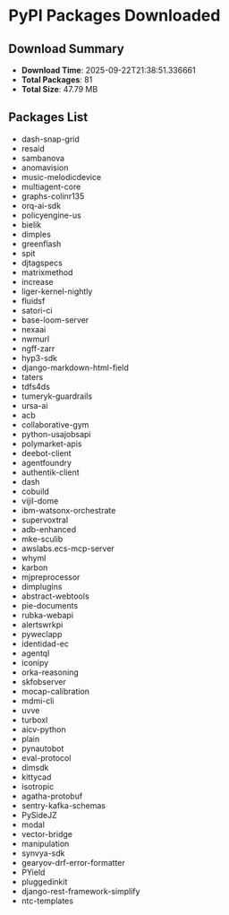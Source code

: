 # PyPI Packages Downloaded

## Download Summary
- **Download Time**: 2025-09-22T21:38:51.336661
- **Total Packages**: 81
- **Total Size**: 47.79 MB

## Packages List
- dash-snap-grid
- resaid
- sambanova
- anomavision
- music-melodicdevice
- multiagent-core
- graphs-colinr135
- orq-ai-sdk
- policyengine-us
- bielik
- dimples
- greenflash
- spit
- djtagspecs
- matrixmethod
- increase
- liger-kernel-nightly
- fluidsf
- satori-ci
- base-loom-server
- nexaai
- nwmurl
- ngff-zarr
- hyp3-sdk
- django-markdown-html-field
- taters
- tdfs4ds
- tumeryk-guardrails
- ursa-ai
- acb
- collaborative-gym
- python-usajobsapi
- polymarket-apis
- deebot-client
- agentfoundry
- authentik-client
- dash
- cobuild
- vijil-dome
- ibm-watsonx-orchestrate
- supervoxtral
- adb-enhanced
- mke-sculib
- awslabs.ecs-mcp-server
- whyml
- karbon
- mjpreprocessor
- dimplugins
- abstract-webtools
- pie-documents
- rubka-webapi
- alertswrkpi
- pyweclapp
- identidad-ec
- agentql
- iconipy
- orka-reasoning
- skfobserver
- mocap-calibration
- mdmi-cli
- uvve
- turboxl
- aicv-python
- plain
- pynautobot
- eval-protocol
- dimsdk
- kittycad
- isotropic
- agatha-protobuf
- sentry-kafka-schemas
- PySideJZ
- modal
- vector-bridge
- manipulation
- synvya-sdk
- gearyov-drf-error-formatter
- PYield
- pluggedinkit
- django-rest-framework-simplify
- ntc-templates
